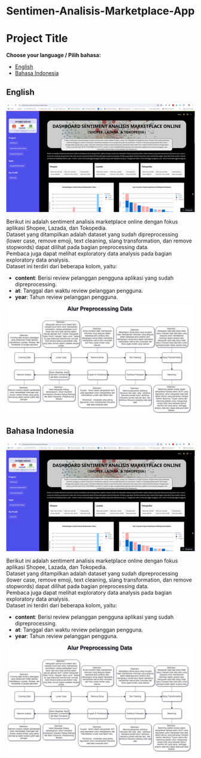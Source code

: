 # Sentimen-Analisis-Marketplace-App
# Project Title

**Choose your language / Pilih bahasa:**
- [English](#english)
- [Bahasa Indonesia](#bahasa-indonesia)

## English

![images](https://github.com/AryaHisma/Sentimen-Analisis-Shopee-Lazada-Tokopedia-App/blob/main/assets/gambar/screenshoot.png)


Berikut ini adalah sentiment analisis marketplace online dengan fokus aplikasi Shopee, Lazada, dan Tokopedia.  
Dataset yang ditampilkan adalah dataset yang sudah dipreprocessing (lower case, remove emoji, text cleaning, slang transformation, dan remove stopwords) dapat dilihat pada bagian preprocessing data.  
Pembaca juga dapat melihat exploratory data analysis pada bagian exploratory data analysis.  
Dataset ini terdiri dari beberapa kolom, yaitu:
- **content**: Berisi review pelanggan pengguna aplikasi yang sudah dipreprocessing.
- **at**: Tanggal dan waktu review pelanggan pengguna.
- **year**: Tahun review pelanggan pengguna.


![images](https://github.com/AryaHisma/Sentimen-Analisis-Shopee-Lazada-Tokopedia-App/blob/main/assets/gambar/alur.jpg)

## Bahasa Indonesia

![images](https://github.com/AryaHisma/Sentimen-Analisis-Shopee-Lazada-Tokopedia-App/blob/main/assets/gambar/screenshoot.png)


Berikut ini adalah sentiment analisis marketplace online dengan fokus aplikasi Shopee, Lazada, dan Tokopedia.  
Dataset yang ditampilkan adalah dataset yang sudah dipreprocessing (lower case, remove emoji, text cleaning, slang transformation, dan remove stopwords) dapat dilihat pada bagian preprocessing data.  
Pembaca juga dapat melihat exploratory data analysis pada bagian exploratory data analysis.  
Dataset ini terdiri dari beberapa kolom, yaitu:
- **content**: Berisi review pelanggan pengguna aplikasi yang sudah dipreprocessing.
- **at**: Tanggal dan waktu review pelanggan pengguna.
- **year**: Tahun review pelanggan pengguna.


![images](https://github.com/AryaHisma/Sentimen-Analisis-Shopee-Lazada-Tokopedia-App/blob/main/assets/gambar/alur.jpg)




